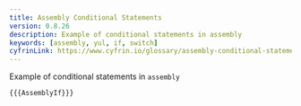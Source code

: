 ```yaml
---
title: Assembly Conditional Statements
version: 0.8.26
description: Example of conditional statements in assembly
keywords: [assembly, yul, if, switch]
cyfrinLink: https://www.cyfrin.io/glossary/assembly-conditional-statements-code-example
---
```


Example of conditional statements in `assembly`

```solidity
{{{AssemblyIf}}}
```
